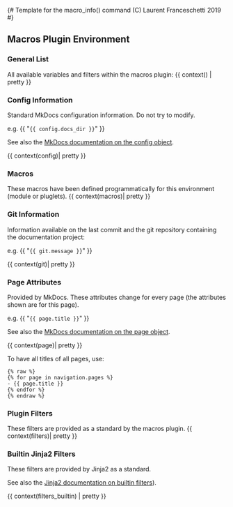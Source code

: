 {#
Template for the macro_info() command
(C) Laurent Franceschetti 2019
#}


## Macros Plugin Environment

### General List
All available variables and filters within the macros plugin:
{{ context() | pretty }}

### Config Information
Standard MkDocs configuration information. Do not try to modify.

e.g. {{ "`{{ config.docs_dir }}`" }}

See also the [MkDocs documentation on the config object](https://www.MkDocs.org/user-guide/custom-themes/#config).

{{ context(config)| pretty }}

### Macros
These macros have been defined programmatically for this environment
(module or pluglets). 
{{ context(macros)| pretty }}

### Git Information
Information available on the last commit and the git repository containing the
documentation project:

e.g. {{ "`{{ git.message }}`" }}

{{ context(git)| pretty }}

### Page Attributes
Provided by MkDocs. These attributes change for every page
(the attributes shown are for this page).

e.g. {{ "`{{ page.title }}`" }}

See also the [MkDocs documentation on the page object](https://www.MkDocs.org/user-guide/custom-themes/#page).


{{ context(page)| pretty }}

To have all titles of all pages, use:

```
{% raw %}
{% for page in navigation.pages %}
- {{ page.title }}
{% endfor %}
{% endraw %}
```

### Plugin Filters
These filters are provided as a standard by the macros plugin.
{{ context(filters)| pretty }}

### Builtin Jinja2 Filters
These filters are provided by Jinja2 as a standard.

See also the [Jinja2 documentation on builtin filters](https://jinja.palletsprojects.com/en/2.11.x/templates/#builtin-filters)).

{{ context(filters_builtin) | pretty }}

